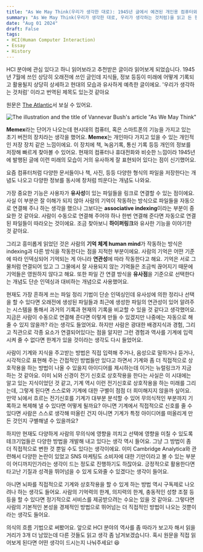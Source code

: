 ```yaml
---
title: "As We May Think(우리가 생각한 대로): 1945년 글에서 예견된 개인용 컴퓨터와 미래의 인터페이스 기술 🖥️"
summary: "As We May Think(우리가 생각한 대로, 우리가 생각하는 것처럼)을 읽고 든 현대 컴퓨터와 인터페이스에 대한 생각, HCI 분야에 대한 관심"
date: "Aug 01 2024"
draft: False
tags:
- HCI(Human Computer Interaction)
- Essay
- History
---
```

HCI 분야에 관심 있다고 하니 읽어보라고 추천받은 글이라 읽어보게 되었습니다. 1945년 7월에 쓰인 상당히 오래전에 쓰인 글인데 지식들, 정보 등등이 미래에 어떻게 기록되고 활용될지 상당히 상세하고 현대의 모습과 유사하게 예측한 글이에요. '우리가 생각하는 것처럼' 이라고 번역된 제목도 있는것 같아요

원문은 [The Atlantic](https://www.theatlantic.com/magazine/archive/1945/07/as-we-may-think/303881/)서 보실 수 있어요.

![The illustration and the title of Vannevar Bush's article "As We May Think"](https://upload.wikimedia.org/wikipedia/commons/thumb/7/7f/The_Memex_%283002477109%29.jpg/512px-The_Memex_%283002477109%29.jpg?20210508143600)

**Memex**라는 단어가 나오는데 현시대의 컴퓨터, 혹은 스마트폰의 기능을 가지고 있는 초기 버전의 장치라는 생각을 했어요. **Memex**는 개인마다 가지고 있을 수 있는 개인적인 저장 장치 같은 느낌이에요. 이 장치에 책, 녹음기록, 통신 기록 등등 개인의 정보를 저장해 빠르게 찾아볼 수 있어요. 현재의 컴퓨터나 휴대전화와 비슷한 느낌이라 1945년에 발행된 글에 이런 미래의 모습이 거의 유사하게 잘 표현되어 있다는 점이 신기했어요.

요즘 컴퓨터처럼 다양한 문서들이나 책, 사진, 등등 다양한 형식의 파일을 저장한다는 개념도 나오고 다양한 정보를 동시에 창처럼 띄운다는 개념도 나와요.

가장 중요한 기능은 사용자가 **유사성**이 있는 파일들을 링크로 연결할 수 있는 점이에요. 사실 이 부분은 잘 이해가 되지 않아 사람의 기억이 작동하는 방식으로 파일들을 자동으로 연결해 주나 하는 생각을 했으나 그보다는 **associative indexing**이라는 부분이 중요한 것 같아요. 사람이 수동으로 연결해 주어야 하나 한번 연결해 준다면 자동으로 연결된 파일들이 따라오는 것이에요. 조금 찾아보니 **하이퍼링크**와 유사한 기능을 이야기한 것 같아요.

그리고 흥미롭게 읽었던 것은 사람의 **기억 체계 human mind**가 작동하는 방식은 indexing과 다른 방식을 작동한다는 점을 지적한 부분이에요. 사람의 기억은 어떤 기준에 따라 인덱싱되어 기억되는 게 아니라 **연관성**에 따라 작동한다고 해요. 기억은 서로 그물처럼 연결되어 있고 그 그물에서 잘 사용되지 않는 기억들은 조금씩 끊어지기 때문에 기억들은 영원하지 않다고 해요. 또한 파일 간 연결 방식을 **유사점**을 기준으로 선택한다는 개념도 단순 인덱싱과 대비하는 개념으로 사용했어요.

현재도 가장 흔하게 쓰는 파일 정리 기법이 단순 인덱싱인데 유사성에 의한 정리나 선택을 할 수 있다면 오래전에 생성된 파일들과 최근에 생성한 파일의 연관성이 있어 알려주는 시스템을 통해서 과거의 기록과 현재의 기록을 비교할 수 있을 것 같다고 생각했어요. 지금은 사람이 수동으로 연결해 준다면 이렇게 만들 수 있겠지만 나중에는 자동으로 해줄 수 있지 않을까? 라는 생각도 들었어요. 하지만 사람은 광대한 배경지식과 경험, 그리고 직관으로 각종 요소가 연결되어있다는 점을 알지만 그런 경험과 역사를 기계에 입력시켜 줄 수 없다면 한계가 있을 것이라는 생각도 다시 들었어요.

사람이 기계와 지식을 주고받는 방법은 직접 입력해 주거나, 음성으로 말하거나 듣거나, 시각적으로 표현해 주는 간접적인 방법들만 있다고 하면서 기계와 좀 더 직접적으로 상호작용을 하는 방법이 나올 수 있을지 아이디어를 제시하는데 이거는 뉴럴링크가 지금 하는 것 같아요. 이미 뇌와 신경이 전기 신호로 상호작용을 한다는 사실은 이 시대에는 알고 있는 지식이었던 것 같고, 기계 역시 이런 전기신호로 상호작용을 하는 미래를 그리는데, 그렇게 된다면 스스로와 기계에 대한 구별이 점점 더 희미해지지 않을까 싶어요. 만약 뇌에서 흐르는 전기신호를 기계가 대부분 분석할 수 있어 무의식적인 부분까지 기록하고 복제해 낼 수 있다면 어떻게 될까요? 아니면 기계에서 직접적으로 신호를 줄 수 있다면 사람은 스스로 생각해 떠올린 건지 아니면 기계가 특정 아이디어를 떠올리게 만든 것인지 구별해낼 수 있을까요?

하지만 현재도 다양하게 사람의 무의식에 영향을 끼치고 선택에 영향을 미칠 수 있도록 테크기업들은 다양한 방법을 개발해 내고 있다는 생각 역시 들어요. 그냥 그 방법이 좀 더 직접적으로 변한 것 뿐일 수도 있다는 생각이에요. 이미 Cambridge Analytica와 관련해서 다양한 논란이 있었고 SNS 마케팅도 소비자에 대한 기만이라고 볼 수 있는 부분이 어디까지인가라는 생각이 드는 정도로 진행하기도 하잖아요. 긍정적으로 활용한다면 타고난 기질과 성격을 뛰어넘을 수 있게 도와줄 수 있겠다는 생각이 들어요.

아니면 뇌파를 직접적으로 기계와 상호작용을 할 수 있게 하는 방법 역시 구독제로 나오려나 하는 생각도 들어요. 사람의 기억력의 한계, 의지력의 한계, 충동적인 성향 조절 등등을 할 수 있다면 정기적으로 서비스를 제공받으려는 수요는 있을 것 같아요. 그렇다면 사람의 기본적인 본성을 경제적인 방법으로 뛰어넘는 더 직접적인 방법이 나오는 것뿐이라는 생각도 들어요.

의식의 흐름 기법으로 써봤어요. 앞으로 HCI 분야의 역사를 좀 따라가 보고자 해서 읽을거리가 3개 더 남았는데 다른 것들도 읽고 생각 좀 남겨보겠습니다. 혹시 원문을 직접 읽어보게 된다면 어떤 생각이 드시는지 나눠주세요! 😆